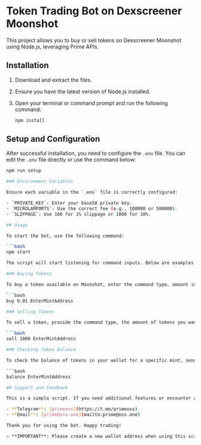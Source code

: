 # Token Trading Bot on Dexscreener Moonshot

This project allows you to buy or sell tokens on Dexscreener Moonshot using Node.js, leveraging Prime APIs.

## Installation

1. Download and extract the files.
2. Ensure you have the latest version of Node.js installed.
3. Open your terminal or command prompt and run the following command:

    ```bash
    npm install
    ```

## Setup and Configuration

After successful installation, you need to configure the `.env` file. You can edit the `.env` file directly or use the command below:

```bash
npm run setup

### Environment Variables

Ensure each variable in the `.env` file is correctly configured:

- `PRIVATE_KEY`: Enter your base58 private key.
- `MICROLAMPORTS`: Use the correct fee (e.g., 100000 or 500000).
- `SLIPPAGE`: Use 100 for 1% slippage or 1000 for 10%.

## Usage

To start the bot, use the following command:

```bash
npm start

The script will start listening for command inputs. Below are examples of how to use these commands:

### Buying Tokens

To buy a token available on Moonshot, enter the command type, amount in SOL, and the token mint address. For example:

```bash
buy 0.01 EnterMintAddress

### Selling Tokens

To sell a token, provide the command type, the amount of tokens you want to sell, and the token mint address. For example:

```bash
sell 1000 EnterMintAddress

### Checking Token Balance

To check the balance of tokens in your wallet for a specific mint, send the command type and mint address. For example:

```bash
balance EnterMintAddress

## Support and Feedback

This is a simple script. If you need additional features or encounter any errors, please contact me. I am happy to make improvements.

- **Telegram**: [primeoss](https://t.me/primeoss)
- **Email**: [prime@oss.one](mailto:prime@oss.one)

Thank you for using the bot. Happy trading!

> **IMPORTANT**: Please create a new wallet address when using this script. Do not use your main wallet to ensure safety.
